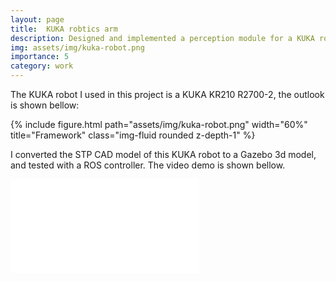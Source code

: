 ```yaml
---
layout: page
title:  KUKA robtics arm 
description: Designed and implemented a perception module for a KUKA robotic arm 
img: assets/img/kuka-robot.png
importance: 5
category: work
---
```


The KUKA robot I used in this project is a KUKA KR210 R2700-2, the outlook is shown bellow:
<div class="row">
    <div class="col-sm mt-3 mt-md-0">
        {% include figure.html path="assets/img/kuka-robot.png" width="60%" title="Framework" class="img-fluid rounded z-depth-1" %}
    </div>
</div>

I converted the STP CAD model of this KUKA robot to a Gazebo 3d model, and tested with a ROS controller.
The video demo is shown bellow.
<div class="row mt-3">
    <div class="col-sm mt-3 mt-md-0">
    <iframe src="//player.bilibili.com/player.html?isOutside=true&aid=266673446&bvid=BV1TY411i7eL&cid=1003295293&p=1&muted=true" width="60%" scrolling="no" border="0" frameborder="no" framespacing="0" allowfullscreen="true"></iframe>
    </div>
</div>